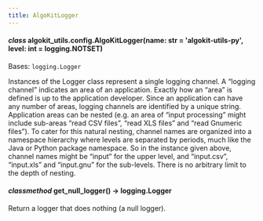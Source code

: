 ```yaml
---
title: AlgoKitLogger
---
```

#### *class* algokit_utils.config.AlgoKitLogger(name: str = 'algokit-utils-py', level: int = logging.NOTSET)

Bases: `logging.Logger`

Instances of the Logger class represent a single logging channel. A
“logging channel” indicates an area of an application. Exactly how an
“area” is defined is up to the application developer. Since an
application can have any number of areas, logging channels are identified
by a unique string. Application areas can be nested (e.g. an area
of “input processing” might include sub-areas “read CSV files”, “read
XLS files” and “read Gnumeric files”). To cater for this natural nesting,
channel names are organized into a namespace hierarchy where levels are
separated by periods, much like the Java or Python package namespace. So
in the instance given above, channel names might be “input” for the upper
level, and “input.csv”, “input.xls” and “input.gnu” for the sub-levels.
There is no arbitrary limit to the depth of nesting.

#### *classmethod* get_null_logger() → logging.Logger

Return a logger that does nothing (a null logger).